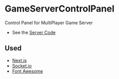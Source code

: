 # GameServerControlPanel

Control Panel for MultiPlayer Game Server
- See the [Server Code](https://github.com/jhalitaksoy/MultiPlayerGameServer)
## Used
- [Next.js](https://nextjs.org/)
- [Socket.io](https://socket.io/)
- [Font Awesome](https://fontawesome.com)


